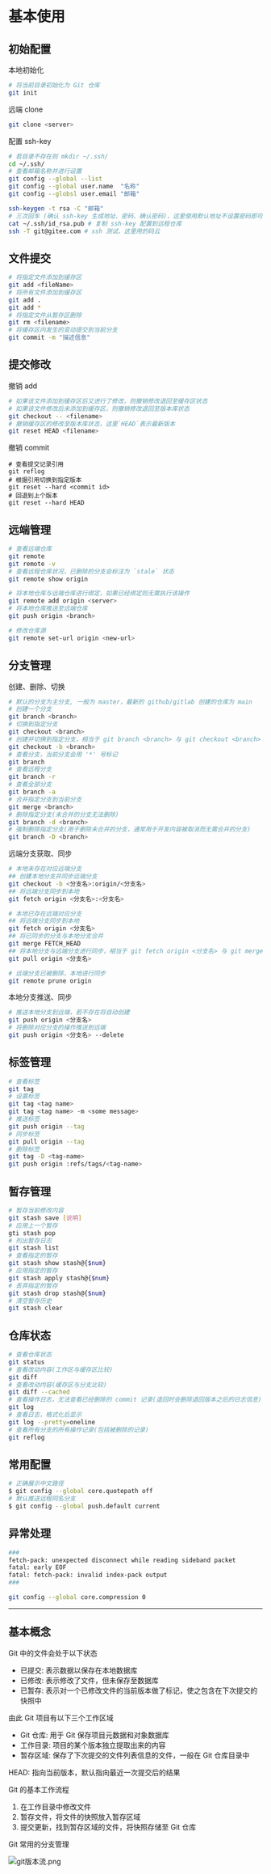 # 基本使用

## 初始配置

本地初始化

```bash
# 将当前目录初始化为 Git 仓库
git init
```

远端 clone

```bash
git clone <server>
```

配置 ssh-key

```bash
# 若目录不存在则 mkdir ~/.ssh/
cd ~/.ssh/
# 查看邮箱名称并进行设置
git config --global --list
git config --global user.name  "名称"
git config --globsl user.email "邮箱"

ssh-keygen -t rsa -C "邮箱"
# 三次回车 (确认 ssh-key 生成地址、密码、确认密码)，这里使用默认地址不设置密码即可
cat ~/.ssh/id_rsa.pub # 复制 ssh-key 配置到远程仓库
ssh -T git@gitee.com # ssh 测试，这里用的码云
```

## 文件提交

```bash
# 将指定文件添加到缓存区
git add <fileName>
# 将所有文件添加到缓存区
git add .
git add *
# 将指定文件从暂存区删除
git rm <filename>
# 将缓存区内发生的变动提交到当前分支
git commit -m "描述信息"
```

## 提交修改

撤销 add

```bash
# 如果该文件添加到缓存区后又进行了修改，则撤销修改退回至缓存区状态
# 如果该文件修改后未添加到缓存区，则撤销修改退回至版本库状态
git checkout -- <filename>
# 撤销缓存区的修改至版本库状态，这里`HEAD`表示最新版本
git reset HEAD <filename>
```

撤销 commit

```shell
# 查看提交记录引用
git reflog
# 根据引用切换到指定版本
git reset --hard <commit id>
# 回退到上个版本
git reset --hard HEAD
```

## 远端管理

```bash
# 查看远端仓库
git remote
git remote -v
# 查看远程仓库状况，已删除的分支会标注为 `stale` 状态
git remote show origin

# 将本地仓库与远端仓库进行绑定，如果已经绑定则无需执行该操作
git remote add origin <server>
# 将本地仓库推送至远端仓库
git push origin <branch>
```

```bash
# 修改仓库源
git remote set-url origin <new-url>
```

## 分支管理

创建、删除、切换

```bash
# 默认的分支为主分支, 一般为 master，最新的 github/gitlab 创建的仓库为 main
# 创建一个分支
git branch <branch>
# 切换到指定分支
git checkout <branch>
# 创建并切换到指定分支，相当于 git branch <branch> 与 git checkout <branch> 的简写
git checkout -b <branch>
# 查看分支，当前分支会用 '*' 号标记
git branch
# 查看远程分支
git branch -r
# 查看全部分支
git branch -a
# 合并指定分支到当前分支
git merge <branch>
# 删除指定分支(未合并的分支无法删除)
git branch -d <branch>
# 强制删除指定分支(用于删除未合并的分支，通常用于开发内容被取消而无需合并的分支)
git branch -D <branch>
```

远端分支获取、同步

```bash
# 本地未存在对应远端分支
## 创建本地分支并同步远端分支
git checkout -b <分支名>:origin/<分支名>
## 将远端分支同步到本地
git fetch origin <分支名>:<分支名>

# 本地已存在远端对应分支
## 将远端分支同步到本地
git fetch origin <分支名>
## 将已同步的分支与本地分支合并
git merge FETCH_HEAD
## 将本地分支与远端分支进行同步，相当于 git fetch origin <分支名> 与 git merge FETCH_HEAD 的简写
git pull origin <分支名>

# 远端分支已被删除，本地进行同步
git remote prune origin
```

本地分支推送、同步

```bash
# 推送本地分支到远端，若不存在将自动创建
git push origin <分支名>
# 将删除对应分支的操作推送到远端
git push origin <分支名> --delete

```

## 标签管理

```bash
# 查看标签
git tag
# 设置标签
git tag <tag name>
git tag <tag name> -m <some message>
# 推送标签
git push origin --tag
# 同步标签
git pull origin --tag
# 删除标签
git tag -D <tag-name>
git push origin :refs/tags/<tag-name>
```

## 暂存管理

```bash
# 暂存当前修改内容
git stash save [说明]
# 应用上一个暂存
gti stash pop
# 列出暂存日志
git stash list
# 查看指定的暂存
git stash show stash@{$num}
# 应用指定的暂存
git stash apply stash@{$num}
# 丢弃指定的暂存
git stash drop stash@{$num}
# 清空暂存历史
git stash clear
```

## 仓库状态

```bash
# 查看仓库状态
git status
# 查看改动内容(工作区与缓存区比较)
git diff
# 查看改动内容(缓存区与分支比较)
git diff --cached
# 查看操作日志，无法查看已经删除的 commit 记录(退回时会删除退回版本之后的日志信息)
git log
# 查看日志，格式化后显示
git log --pretty=oneline
# 查看所有分支的所有操作记录(包括被删除的记录)
git reflog
```

## 常用配置

```bash
# 正确展示中文路径
$ git config --global core.quotepath off
# 默认推送远程同名分支
$ git config --global push.default current
```

## 异常处理

```bash
###
fetch-pack: unexpected disconnect while reading sideband packet
fatal: early EOF
fatal: fetch-pack: invalid index-pack output
###

git config --global core.compression 0
```

---

## 基本概念

Git 中的文件会处于以下状态

- 已提交: 表示数据以保存在本地数据库
- 已修改: 表示修改了文件，但未保存至数据库
- 已暂存: 表示对一个已修改文件的当前版本做了标记，使之包含在下次提交的快照中

由此 Git 项目有以下三个工作区域

- Git 仓库: 用于 Git 保存项目元数据和对象数据库
- 工作目录: 项目的某个版本独立提取出来的内容
- 暂存区域: 保存了下次提交的文件列表信息的文件，一般在 Git 仓库目录中

HEAD: 指向当前版本，默认指向最近一次提交后的结果

Git 的基本工作流程

1. 在工作目录中修改文件
2. 暂存文件，将文件的快照放入暂存区域
3. 提交更新，找到暂存区域的文件，将快照存储至 Git 仓库

Git 常用的分支管理

![git版本流.png](https://note.youdao.com/yws/res/76611/WEBRESOURCEdca6b619f2abd11b85a2f5c5f8fd22ec)
